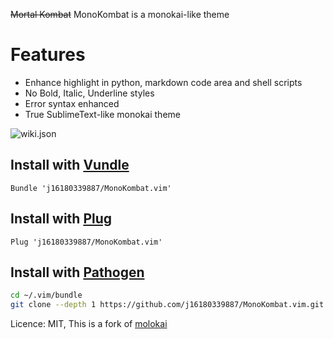 ~~Mortal Kombat~~ MonoKombat is a monokai-like theme

Features
=====
* Enhance highlight in python, markdown code area and shell scripts
* No Bold, Italic, Underline styles
* Error syntax enhanced
* True SublimeText-like monokai theme

![wiki.json](https://i.imgur.com/iDaVDJu.png)

## Install with [Vundle](https://github.com/VundleVim/Vundle.vim)
```vim
Bundle 'j16180339887/MonoKombat.vim'
```

## Install with [Plug](https://github.com/junegunn/vim-plug)
```vim
Plug 'j16180339887/MonoKombat.vim'
```

## Install with [Pathogen](https://github.com/tpope/vim-pathogen)
```sh
cd ~/.vim/bundle
git clone --depth 1 https://github.com/j16180339887/MonoKombat.vim.git
```

Licence: MIT, This is a fork of [molokai](https://github.com/tomasr/molokai)

